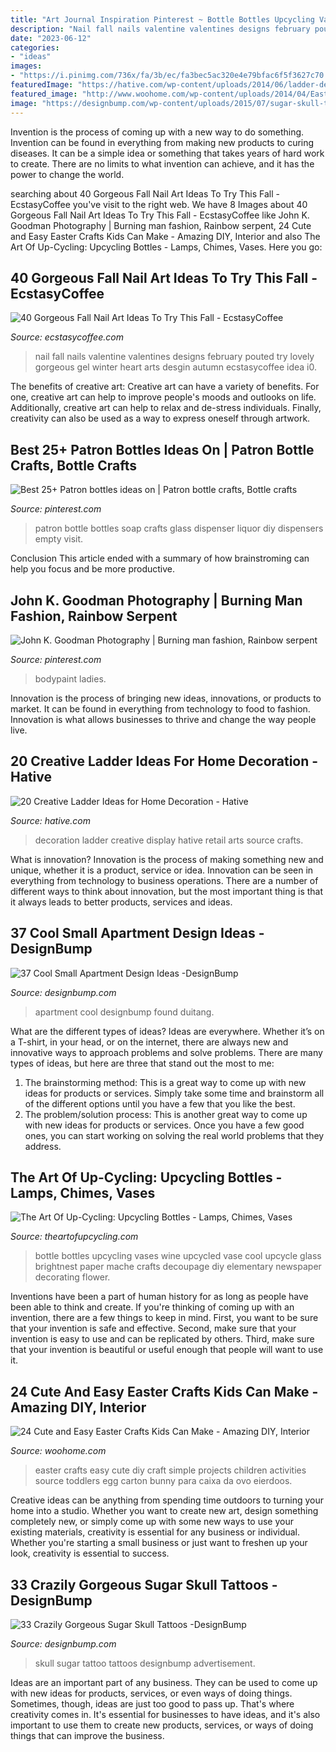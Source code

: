 ```yaml
---
title: "Art Journal Inspiration Pinterest ~ Bottle Bottles Upcycling Vases Wine Upcycled Vase Cool Upcycle Glass Brightnest Paper Mache Crafts Decoupage Diy Elementary Newspaper Decorating Flower"
description: "Nail fall nails valentine valentines designs february pouted try lovely gorgeous gel winter heart arts desgin autumn ecstasycoffee idea i0"
date: "2023-06-12"
categories:
- "ideas"
images:
- "https://i.pinimg.com/736x/fa/3b/ec/fa3bec5ac320e4e79bfac6f5f3627c70.jpg"
featuredImage: "https://hative.com/wp-content/uploads/2014/06/ladder-decor-ideas/2-ladder-decor-ideas.jpg"
featured_image: "http://www.woohome.com/wp-content/uploads/2014/04/Easter-Crafts-for-Kids-13.jpg"
image: "https://designbump.com/wp-content/uploads/2015/07/sugar-skull-tattoo-pictures.jpg"
---
```



Invention is the process of coming up with a new way to do something. Invention can be found in everything from making new products to curing diseases. It can be a simple idea or something that takes years of hard work to create. There are no limits to what invention can achieve, and it has the power to change the world.

	

		
searching about 40 Gorgeous Fall Nail Art Ideas To Try This Fall - EcstasyCoffee you've visit to the right web. We have 8 Images about 40 Gorgeous Fall Nail Art Ideas To Try This Fall - EcstasyCoffee like John K. Goodman Photography | Burning man fashion, Rainbow serpent, 24 Cute and Easy Easter Crafts Kids Can Make - Amazing DIY, Interior and also The Art Of Up-Cycling: Upcycling Bottles - Lamps, Chimes, Vases. Here you go:
		
    
## 40 Gorgeous Fall Nail Art Ideas To Try This Fall - EcstasyCoffee

<img loading=lazy src="http://www.ecstasycoffee.com/wp-content/uploads/2016/09/Fall-Nail-Art-Idea.jpg" onerror="this.onerror=null;this.src='https://tse3.mm.bing.net/th?id=OIP.1A-vdxllfIjJuCMLymknwgHaNJ&amp;pid=15.1';" alt="40 Gorgeous Fall Nail Art Ideas To Try This Fall - EcstasyCoffee">

_Source: ecstasycoffee.com_

>nail fall nails valentine valentines designs february pouted try lovely gorgeous gel winter heart arts desgin autumn ecstasycoffee idea i0. 

	

The benefits of creative art:
Creative art can have a variety of benefits. For one, creative art can help to improve people's moods and outlooks on life. Additionally, creative art can help to relax and de-stress individuals. Finally, creativity can also be used as a way to express oneself through artwork.

    
## Best 25+ Patron Bottles Ideas On | Patron Bottle Crafts, Bottle Crafts

<img loading=lazy src="https://i.pinimg.com/736x/fa/3b/ec/fa3bec5ac320e4e79bfac6f5f3627c70.jpg" onerror="this.onerror=null;this.src='https://tse3.mm.bing.net/th?id=OIP.Mb4gKmvqBPvv506UfrAezgAAAA&amp;pid=15.1';" alt="Best 25+ Patron bottles ideas on | Patron bottle crafts, Bottle crafts">

_Source: pinterest.com_

>patron bottle bottles soap crafts glass dispenser liquor diy dispensers empty visit. 

	

Conclusion
This article ended with a summary of how brainstroming can help you focus and be more productive.

    
## John K. Goodman Photography | Burning Man Fashion, Rainbow Serpent

<img loading=lazy src="https://i.pinimg.com/736x/ff/fe/da/fffeda316600ce43f64ed13e5f674f25--desert-life-bodypaint.jpg" onerror="this.onerror=null;this.src='https://tse4.mm.bing.net/th?id=OIP.WiLrcIuMzeqYcaAqaW9k5gDMEy&amp;pid=15.1';" alt="John K. Goodman Photography | Burning man fashion, Rainbow serpent">

_Source: pinterest.com_

>bodypaint ladies. 

	

Innovation is the process of bringing new ideas, innovations, or products to market. It can be found in everything from technology to food to fashion. Innovation is what allows businesses to thrive and change the way people live.

    
## 20 Creative Ladder Ideas For Home Decoration - Hative

<img loading=lazy src="https://hative.com/wp-content/uploads/2014/06/ladder-decor-ideas/2-ladder-decor-ideas.jpg" onerror="this.onerror=null;this.src='https://tse4.mm.bing.net/th?id=OIP.XSTm_9nizi6e7klXC1Q_igHaJ4&amp;pid=15.1';" alt="20 Creative Ladder Ideas for Home Decoration - Hative">

_Source: hative.com_

>decoration ladder creative display hative retail arts source crafts. 

	

What is innovation?
Innovation is the process of making something new and unique, whether it is a product, service or idea. Innovation can be seen in everything from technology to business operations. There are a number of different ways to think about innovation, but the most important thing is that it always leads to better products, services and ideas.

    
## 37 Cool Small Apartment Design Ideas -DesignBump

<img loading=lazy src="https://cdn.designbump.com/wp-content/uploads/2014/10/small-apartment-ideas-011.jpg" onerror="this.onerror=null;this.src='https://tse1.mm.bing.net/th?id=OIP.jDNkg_8NT_GT6Re3qvqbEAHaLH&amp;pid=15.1';" alt="37 Cool Small Apartment Design Ideas -DesignBump">

_Source: designbump.com_

>apartment cool designbump found duitang. 

	

What are the different types of ideas?
Ideas are everywhere. Whether it’s on a T-shirt, in your head, or on the internet, there are always new and innovative ways to approach problems and solve problems. 
There are many types of ideas, but here are three that stand out the most to me: 
1. The brainstorming method: This is a great way to come up with new ideas for products or services. Simply take some time and brainstorm all of the different options until you have a few that you like the best.
2. The problem/solution process: This is another great way to come up with new ideas for products or services. Once you have a few good ones, you can start working on solving the real world problems that they address. 

    
## The Art Of Up-Cycling: Upcycling Bottles - Lamps, Chimes, Vases

<img loading=lazy src="http://1.bp.blogspot.com/-Mzx0T7T5zpo/Ut7NhufMSbI/AAAAAAAAFGU/40UUWkG1154/s1600/content_Upcycled_Wine_Bottle_Vase.jpg" onerror="this.onerror=null;this.src='https://tse1.mm.bing.net/th?id=OIP.P6LVmzLyckI-5Rh9ah2HwgHaJ4&amp;pid=15.1';" alt="The Art Of Up-Cycling: Upcycling Bottles - Lamps, Chimes, Vases">

_Source: theartofupcycling.com_

>bottle bottles upcycling vases wine upcycled vase cool upcycle glass brightnest paper mache crafts decoupage diy elementary newspaper decorating flower. 

	

Inventions have been a part of human history for as long as people have been able to think and create. If you're thinking of coming up with an invention, there are a few things to keep in mind. First, you want to be sure that your invention is safe and effective. Second, make sure that your invention is easy to use and can be replicated by others. Third, make sure that your invention is beautiful or useful enough that people will want to use it.

    
## 24 Cute And Easy Easter Crafts Kids Can Make - Amazing DIY, Interior

<img loading=lazy src="http://www.woohome.com/wp-content/uploads/2014/04/Easter-Crafts-for-Kids-13.jpg" onerror="this.onerror=null;this.src='https://tse4.mm.bing.net/th?id=OIP.yXZUr71uCjzuAEkAQDiawQHaOH&amp;pid=15.1';" alt="24 Cute and Easy Easter Crafts Kids Can Make - Amazing DIY, Interior">

_Source: woohome.com_

>easter crafts easy cute diy craft simple projects children activities source toddlers egg carton bunny para caixa da ovo eierdoos. 

	

Creative ideas can be anything from spending time outdoors to turning your home into a studio. Whether you want to create new art, design something completely new, or simply come up with some new ways to use your existing materials, creativity is essential for any business or individual. Whether you're starting a small business or just want to freshen up your look, creativity is essential to success.

    
## 33 Crazily Gorgeous Sugar Skull Tattoos -DesignBump

<img loading=lazy src="https://designbump.com/wp-content/uploads/2015/07/sugar-skull-tattoo-pictures.jpg" onerror="this.onerror=null;this.src='https://tse3.mm.bing.net/th?id=OIP.wiczE-L3AW1Gkp_mXZ947AHaMG&amp;pid=15.1';" alt="33 Crazily Gorgeous Sugar Skull Tattoos -DesignBump">

_Source: designbump.com_

>skull sugar tattoo tattoos designbump advertisement. 

	

Ideas are an important part of any business. They can be used to come up with new ideas for products, services, or even ways of doing things. Sometimes, though, ideas are just too good to pass up. That's where creativity comes in. It's essential for businesses to have ideas, and it's also important to use them to create new products, services, or ways of doing things that can improve the business.

